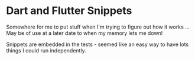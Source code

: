 # Dart and Flutter Snippets
Somewhere for me to put stuff when I'm trying to figure out how it works ... May be of use at a later date to when my memory lets me down!

Snippets are embedded in the tests - seemed like an easy way to have lots things I could run independently.
